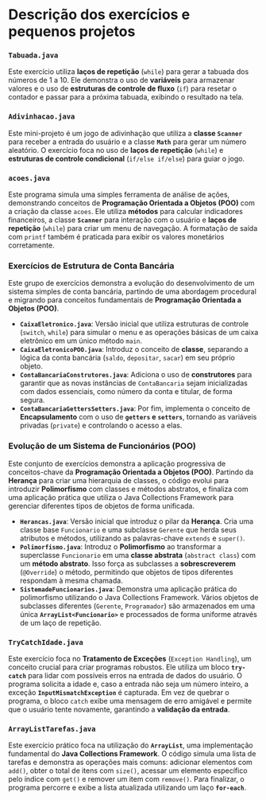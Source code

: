 # Descrição dos exercícios e pequenos projetos

### `Tabuada.java`

Este exercício utiliza **laços de repetição** (`while`) para gerar a tabuada dos números de 1 a 10. Ele demonstra o uso de **variáveis** para armazenar valores e o uso de **estruturas de controle de fluxo** (`if`) para resetar o contador e passar para a próxima tabuada, exibindo o resultado na tela.

### `Adivinhacao.java`

Este mini-projeto é um jogo de adivinhação que utiliza a **classe `Scanner`** para receber a entrada do usuário e a classe **`Math`** para gerar um número aleatório. O exercício foca no uso de **laços de repetição** (`while`) e **estruturas de controle condicional** (`if/else if/else`) para guiar o jogo.

### `acoes.java`

Este programa simula uma simples ferramenta de análise de ações, demonstrando conceitos de **Programação Orientada a Objetos (POO)** com a criação da classe `acoes`. Ele utiliza **métodos** para calcular indicadores financeiros, a classe **`Scanner`** para interação com o usuário e **laços de repetição** (`while`) para criar um menu de navegação. A formatação de saída com `printf` também é praticada para exibir os valores monetários corretamente.

### Exercícios de Estrutura de Conta Bancária

Este grupo de exercícios demonstra a evolução do desenvolvimento de um sistema simples de conta bancária, partindo de uma abordagem procedural e migrando para conceitos fundamentais de **Programação Orientada a Objetos (POO)**.

* **`CaixaEletronico.java`**: Versão inicial que utiliza estruturas de controle (`switch`, `while`) para simular o menu e as operações básicas de um caixa eletrônico em um único método `main`.
* **`CaixaEletronicoPOO.java`**: Introduz o conceito de **classe**, separando a lógica da conta bancária (`saldo`, `depositar`, `sacar`) em seu próprio objeto.
* **`ContaBancariaConstrutores.java`**: Adiciona o uso de **construtores** para garantir que as novas instâncias de `ContaBancaria` sejam inicializadas com dados essenciais, como número da conta e titular, de forma segura.
* **`ContaBancariaGettersSetters.java`**: Por fim, implementa o conceito de **Encapsulamento** com o uso de **`getters` e `setters`**, tornando as variáveis privadas (`private`) e controlando o acesso a elas.

### Evolução de um Sistema de Funcionários (POO)

Este conjunto de exercícios demonstra a aplicação progressiva de conceitos-chave da **Programação Orientada a Objetos (POO)**. Partindo da **Herança** para criar uma hierarquia de classes, o código evolui para introduzir **Polimorfismo** com classes e métodos abstratos, e finaliza com uma aplicação prática que utiliza o Java Collections Framework para gerenciar diferentes tipos de objetos de forma unificada.

* **`Herancas.java`**: Versão inicial que introduz o pilar da **Herança**. Cria uma classe base `Funcionario` e uma subclasse `Gerente` que herda seus atributos e métodos, utilizando as palavras-chave `extends` e `super()`.
* **`Polimorfismo.java`**: Introduz o **Polimorfismo** ao transformar a superclasse `Funcionario` em uma **classe abstrata** (`abstract class`) com um **método abstrato**. Isso força as subclasses a **sobrescreverem** (`@Override`) o método, permitindo que objetos de tipos diferentes respondam à mesma chamada.
* **`SistemadeFuncionarios.java`**: Demonstra uma aplicação prática do polimorfismo utilizando o Java Collections Framework. Vários objetos de subclasses diferentes (`Gerente`, `Programador`) são armazenados em uma única **`ArrayList<Funcionario>`** e processados de forma uniforme através de um laço de repetição.

### `TryCatchIdade.java`

Este exercício foca no **Tratamento de Exceções** (`Exception Handling`), um conceito crucial para criar programas robustos. Ele utiliza um bloco **`try-catch`** para lidar com possíveis erros na entrada de dados do usuário. O programa solicita a idade e, caso a entrada não seja um número inteiro, a exceção **`InputMismatchException`** é capturada. Em vez de quebrar o programa, o bloco `catch` exibe uma mensagem de erro amigável e permite que o usuário tente novamente, garantindo a **validação da entrada**.

### `ArrayListTarefas.java`

Este exercício prático foca na utilização do **`ArrayList`**, uma implementação fundamental do **Java Collections Framework**. O código simula uma lista de tarefas e demonstra as operações mais comuns: adicionar elementos com `add()`, obter o total de itens com `size()`, acessar um elemento específico pelo índice com `get()` e remover um item com `remove()`. Para finalizar, o programa percorre e exibe a lista atualizada utilizando um laço **`for-each`**.
